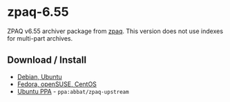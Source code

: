 # zpaq-6.55

ZPAQ v6.55 archiver package from [zpaq](http://mattmahoney.net/dc/zpaq.html). This version does not use indexes for multi-part archives.

## Download / Install

* [Debian, Ubuntu](http://software.opensuse.org/download.html?project=home:antonbatenev:zpaq-upstream&package=zpaq-6.55)
* [Fedora, openSUSE, CentOS](http://software.opensuse.org/download.html?project=home:antonbatenev:zpaq-upstream&package=zpaq-6.55)
* [Ubuntu PPA](https://launchpad.net/~abbat/+archive/ubuntu/zpaq-upstream) - `ppa:abbat/zpaq-upstream`
